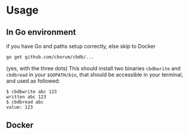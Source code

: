 # Usage
## In Go environment
if you have Go and paths setup correctly, else skip to Docker

```bash
go get github.com/cborum/cbdb/...
```
(yes, with the three dots)
This should install two binaries `cbdbwrite` and `cbdbread` in your `$GOPATH/bin`, that should be accessible in your terminal, and used as followed:
```
$ cbdbwrite abc 123
written abc 123
$ cbdbread abc
value: 123
```

## Docker
